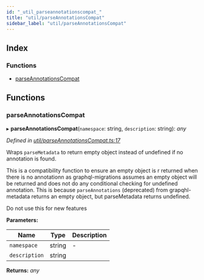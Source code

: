 ```yaml
---
id: "_util_parseannotationscompat_"
title: "util/parseAnnotationsCompat"
sidebar_label: "util/parseAnnotationsCompat"
---
```


## Index

### Functions

* [parseAnnotationsCompat](_util_parseannotationscompat_.md#parseannotationscompat)

## Functions

###  parseAnnotationsCompat

▸ **parseAnnotationsCompat**(`namespace`: string, `description`: string): *any*

*Defined in [util/parseAnnotationsCompat.ts:17](https://github.com/aerogear/graphback/blob/b39280e7/packages/graphql-migrations/src/util/parseAnnotationsCompat.ts#L17)*

Wraps `parseMetadata` to return empty object instead of undefined if no annotation is found.

This is a compatibility function to ensure an empty object is r
returned when there is no annotationn as graphql-migrations assumes an empty object will be
returned and does not do any conditional checking for undefined annotation. This is because
`parseAnnotations` (deprecated) from grapqhl-metadata returns an empty object, but parseMetadata
returns undefined.

Do not use this for new features

**Parameters:**

Name | Type | Description |
------ | ------ | ------ |
`namespace` | string | - |
`description` | string |   |

**Returns:** *any*
